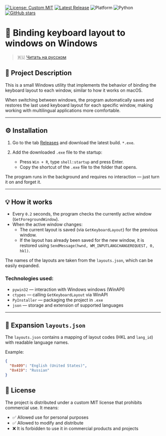 [![License: Custom MIT](https://img.shields.io/badge/license-Custom%20MIT-orange.svg)](./LICENSE)
[![Latest Release](https://img.shields.io/github/v/release/RimZotik/binding-lang-to-window?label=release)](https://github.com/RimZotik/binding-lang-to-window/releases)
![Platform](https://img.shields.io/badge/platform-Windows-blue.svg)
![Python](https://img.shields.io/badge/python-3.10%2B-blue.svg)
[![GitHub stars](https://img.shields.io/github/stars/RimZotik/binding-lang-to-window?style=social)](https://github.com/RimZotik/binding-lang-to-window/stargazers)

# 🧠 Binding keyboard layout to windows on Windows

> 🇷🇺 [Читать на русском](./README.ru.md)

## 📌 Project Description

This is a small Windows utility that implements the behavior of binding the keyboard layout to each window, similar to how it works on macOS.

When switching between windows, the program automatically saves and restores the last used keyboard layout for each specific window, making working with multilingual applications more comfortable.

---

## ⚙️ Installation

1. Go to the tab [Releases](https://github.com/RimZotik/binding-lang-to-window/releases) and download the latest build. `*.exe`.

2. Add the downloaded `.exe` file to the startup:
   - Press `Win + R`, type `shell:startup` and press Enter.
   - Copy the shortcut of the `.exe` file to the folder that opens.

The program runs in the background and requires no interaction — just turn it on and forget it.

---

## 💡 How it works

- Every `0.2` seconds, the program checks the currently active window (`GetForegroundWindow`).
- When the active window changes:
  - The current layout is saved (via `GetKeyboardLayout`) for the previous window.
  - If the layout has already been saved for the new window, it is restored using `SendMessage(hwnd, WM_INPUTLANGCHANGEREQUEST, 0, hkl)`.

The names of the layouts are taken from the `layouts.json`, which can be easily expanded.

### Technologies used:

- `pywin32` — interaction with Windows windows (WinAPI)
- `ctypes` — calling `GetKeyboardLayout` via WinAPI
- `PyInstaller` — packaging the project in `.exe`
- `json` — storage and extension of supported languages

---

## 📁 Expansion `layouts.json`

The `layouts.json` contains a mapping of layout codes (HKL and `lang_id`) with readable language names.

Example:

```json
{
  "0x409": "English (United States)",
  "0x419": "Russian"
}
```

## 📜 License

The project is distributed under a custom MIT license that prohibits commercial use. It means:

- ✅ Allowed use for personal purposes
- ✅ Allowed to modify and distribute
- ❌ It is forbidden to use it in commercial products and projects
